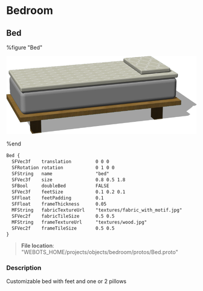 # Bedroom

## Bed

%figure "Bed"

![Bed-image](images/objects/bedroom/Bed/model.png)

%end

```
Bed {
  SFVec3f    translation         0 0 0
  SFRotation rotation            0 1 0 0
  SFString   name                "bed"
  SFVec3f    size                0.8 0.5 1.8
  SFBool     doubleBed           FALSE
  SFVec3f    feetSize            0.1 0.2 0.1
  SFFloat    feetPadding         0.1
  SFFloat    frameThickness      0.05
  MFString   fabricTextureUrl    "textures/fabric_with_motif.jpg"
  SFVec2f    fabricTileSize      0.5 0.5
  MFString   frameTextureUrl     "textures/wood.jpg"
  SFVec2f    frameTileSize       0.5 0.5
}
```

> **File location**: "WEBOTS\_HOME/projects/objects/bedroom/protos/Bed.proto"

### Description

Customizable bed with feet and one or 2 pillows

